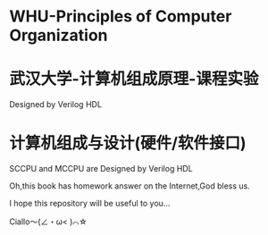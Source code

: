 # WHU-Principles of Computer Organization 
# 武汉大学-计算机组成原理-课程实验
Designed by Verilog HDL 
# 计算机组成与设计(硬件/软件接口)
SCCPU and MCCPU are Designed by Verilog HDL 

Oh,this book has homework answer on the Internet,God bless us.

I hope this repository will be useful to you...

Ciallo～(∠・ω< )⌒☆

